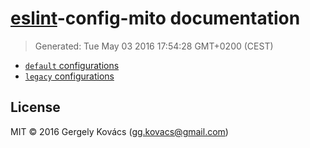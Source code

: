 # [eslint](http://eslint.org)-config-mito documentation
> Generated: Tue May 03 2016 17:54:28 GMT+0200 (CEST)

* [`default` configurations](default.md)
* [`legacy` configurations](legacy.md)

## License
MIT © 2016 Gergely Kovács (gg.kovacs@gmail.com)
